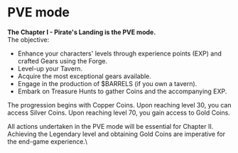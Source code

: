 # PVE mode

**The Chapter I - Pirate's Landing is the PVE mode.** \
The objective:

* Enhance your characters' levels through experience points (EXP) and crafted Gears using the Forge.
* Level-up your Tavern.
* Acquire the most exceptional gears available.
* Engage in the production of $BARRELS (if you own a tavern).
* Embark on Treasure Hunts to gather Coins and the accompanying EXP.

The progression begins with Copper Coins. Upon reaching level 30, you can access Silver Coins. Upon reaching level 70, you gain access to Gold Coins.

All actions undertaken in the PVE mode will be essential for Chapter II. Achieving the Legendary level and obtaining Gold Coins are imperative for the end-game experience.\


